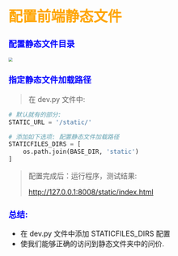 # <font color="orange">配置前端静态文件   </font>

### <font color="blue">配置静态文件目录   </font>

<img src="/project-preparation/images/statictian.png" style="zoom:50%">

### <font color="blue">指定静态文件加载路径   </font>

> 在  dev.py 文件中: 

```python
# 默认就有的部分: 
STATIC_URL = '/static/'

# 添加如下选项: 配置静态文件加载路径
STATICFILES_DIRS = [
    os.path.join(BASE_DIR, 'static')
]
```

> 配置完成后：运行程序，测试结果: 
>
> http://127.0.0.1:8008/static/index.html



### <font color="blue">总结:    </font>

* 在 dev.py 文件中添加 STATICFILES_DIRS 配置
* 使我们能够正确的访问到静态文件夹中的问价.